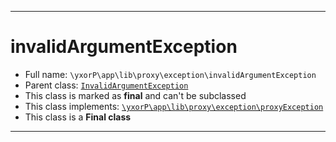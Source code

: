 ***

# invalidArgumentException

* Full name: `\yxorP\app\lib\proxy\exception\invalidArgumentException`
* Parent class: [`InvalidArgumentException`](../../../../../InvalidArgumentException.md)
* This class is marked as **final** and can't be subclassed
* This class implements:
  [`\yxorP\app\lib\proxy\exception\proxyException`](./proxyException.md)
* This class is a **Final class**

***

